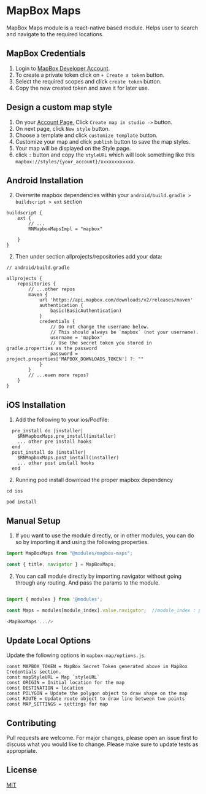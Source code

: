 # MapBox Maps
MapBox Maps module is a react-native based module. Helps user to search and navigate to the required locations.


## MapBox Credentials
1. Login to [MapBox Developer Account](https://account.mapbox.com/auth/signin/).
2. To create a private token click on `+ Create a token` button.
3. Select the required scopes and click `create token` button.
4. Copy the new created token and save it for later use.


## Design a custom map style
1. On your [Account Page](https://account.mapbox.com/), Click `Create map in studio ->` button.
2. On next page, click `New style` button.
3. Choose a template and click `customize template` button.
4. Customize your map and click `publish` button to save the map styles.
5. Your map will be displayed on the Style page.
6. click `:` button and copy the `styleURL` which will look something like this `mapbox://styles/{your_account}/xxxxxxxxxxxx`. 


## Android Installation

2. Overwrite mapbox dependencies within your `android/build.gradle > buildscript > ext` section

```
buildscript {
    ext {
        // ...
        RNMapboxMapsImpl = "mapbox"

    }
}
```

2. Then under section allprojects/repositories add your data:
```
// android/build.gradle

allprojects {
    repositories {
        // ...other repos
        maven {
            url 'https://api.mapbox.com/downloads/v2/releases/maven'
            authentication {
                basic(BasicAuthentication)
            }
            credentials {
                // Do not change the username below.
                // This should always be `mapbox` (not your username).
                username = 'mapbox'
                // Use the secret token you stored in gradle.properties as the password
                password = project.properties['MAPBOX_DOWNLOADS_TOKEN'] ?: ""
            }
        }
        // ...even more repos?
    }
}
```

## iOS Installation

1. Add the following to your ios/Podfile:
```
  pre_install do |installer|
    $RNMapboxMaps.pre_install(installer)
    ... other pre install hooks
  end
  post_install do |installer|
    $RNMapboxMaps.post_install(installer)
    ... other post install hooks
  end
```

2. Running pod install download the proper mapbox dependency

```
cd ios

pod install
```



## Manual Setup

1. If you want to use the module directly, or in other modules, you can do so by importing it and using the following properties.

```javascript
import MapBoxMaps from "@modules/mapbox-maps";

const { title, navigator } = MapBoxMaps;
```

2. You can call module directly by importing navigator without going through any routing. And pass the params to the module.

```javascript

import { modules } from '@modules';

const Maps = modules[module_index].value.navigator;  //module_index : position of the module in modules folder

<MapBoxMaps .../>

```

## Update Local Options

Update the following options in `mapbox-map/options.js`.


```
const MAPBOX_TOKEN = MapBox Secret Token generated above in MapBox Credentials section.
const mapStyleURL = Map `styleURL`
const ORIGIN = Initial location for the map
const DESTINATION = location
const POLYGON = Update the polygon object to draw shape on the map 
const ROUTE = Update route object to draw line between two points 
const MAP_SETTINGS = settings for map
```


## Contributing

Pull requests are welcome. For major changes, please open an issue first to discuss what you would like to change.
Please make sure to update tests as appropriate.

## License

[MIT](https://choosealicense.com/licenses/mit/)